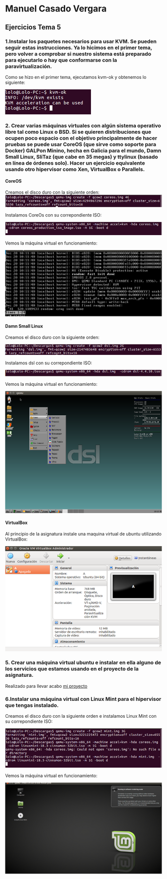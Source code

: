 # Manuel Casado Vergara

## Ejercicios Tema 5

### 1.Instalar los paquetes necesarios para usar KVM. Se pueden seguir estas instrucciones. Ya lo hicimos en el primer tema, pero volver a comprobar si nuestro sistema está preparado para ejecutarlo o hay que conformarse con la paravirtualización.

Como se hizo en el primer tema, ejecutamos kvm-ok y obtenemos lo siguiente:

![img](https://github.com/cvlolo/Ejercicios-IV/blob/master/img/ej1.png)

### 2. Crear varias máquinas virtuales con algún sistema operativo libre tal como Linux o BSD. Si se quieren distribuciones que ocupen poco espacio con el objetivo principalmente de hacer pruebas se puede usar CoreOS (que sirve como soporte para Docker) GALPon Minino, hecha en Galicia para el mundo, Damn Small Linux, SliTaz (que cabe en 35 megas) y ttylinux (basado en línea de órdenes solo). Hacer un ejercicio equivalente usando otro hipervisor como Xen, VirtualBox o Parallels.

#### CoreOS

Creamos el disco duro con la siguiente orden:
![img](https://github.com/cvlolo/Ejercicios-IV/blob/master/img/ej2core.png)

Instalamos CoreOs con su correpondiente ISO:

![img](https://github.com/cvlolo/Ejercicios-IV/blob/master/img/ej2coreos2.png)

Vemos la máquina virtual en funcionamiento:

![img](https://github.com/cvlolo/Ejercicios-IV/blob/master/img/ej2coreos3.png)

#### Damn Small Linux

Creamos el disco duro con la siguiente orden:

![img](https://github.com/cvlolo/Ejercicios-IV/blob/master/img/ej2dsl.png)

Instalamos dsl con su correpondiente ISO:

![img](https://github.com/cvlolo/Ejercicios-IV/blob/master/img/ej2dsl2.png)

Vemos la máquina virtual en funcionamiento:

![img](https://github.com/cvlolo/Ejercicios-IV/blob/master/img/ej2dsl3.png)

#### VirtualBox

Al principio de la asignatura instale una maquina virtual de ubuntu utilizando VirtualBox:

![img](https://github.com/cvlolo/Ejercicios-IV/blob/master/img/ej2VB.png)


### 5. Crear una máquina virtual ubuntu e instalar en ella alguno de los servicios que estamos usando en el proyecto de la asignatura.

Realizado para llevar acabo [mi proyecto](https://github.com/cvlolo/IV-Proyecto)

### 6.Instalar una máquina virtual con Linux Mint para el hipervisor que tengas instalado.

Creamos el disco duro con la siguiente orden e instalamos Linux Mint con su correpondiente ISO:

![img](https://github.com/cvlolo/Ejercicios-IV/blob/master/img/ej6-1.png)


Vemos la máquina virtual en funcionamiento:

![img](https://github.com/cvlolo/Ejercicios-IV/blob/master/img/ej62.png)

